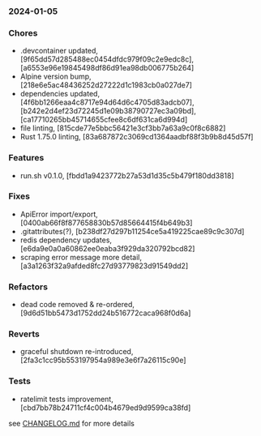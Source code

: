 ### 2024-01-05

### Chores
+ .devcontainer updated, [9f65dd57d285488ec0454dfdc979f09c2e9edc8c], [a6553e96e19845498df86d91ea98db006775b264]
+ Alpine version bump, [218e6e5ac48436252d27222d1c1983cb0a027de7]
+ dependencies updated, [4f6bb1266eaa4c8717e94d64d6c4705d83adcb07], [b242e2d4ef23d72245d1e09b38790727ec3a09bd], [ca17710265bb45714655cfee8c6df631ca6d994d]
+ file linting, [815cde77e5bbc56421e3cf3bb7a63a9c0f8c6882]
+ Rust 1.75.0 linting, [83a687872c3069cd1364aadbf88f3b9b8d45d57f]

### Features
+ run.sh v0.1.0, [fbdd1a9423772b27a53d1d35c5b479f180dd3818]

### Fixes
+ ApiError import/export,[0400ab66f8f877658830b57d85664415f4b649b3]
+ .gitattributes(?), [b238df27d297b11254ce5a419225cae89c9c307d]
+ redis dependency updates, [e6da9e0a0a60862ee0eaba3f929da320792bcd82]
+ scraping error message more detail, [a3a1263f32a9afded8fc27d93779823d91549dd2]

### Refactors
+ dead code removed & re-ordered, [9d6d51bb5473d1752dd24b516772caca968f0d6a]

### Reverts
+ graceful shutdown re-introduced, [2fa3c1cc95b553197954a989e3e6f7a26115c90e]

### Tests
+ ratelimit tests improvement, [cbd7bb78b24711cf4c004b4679ed9d9599ca38fd]

see <a href='https://github.com/mrjackwills/adsbdb/blob/main/CHANGELOG.md'>CHANGELOG.md</a> for more details
